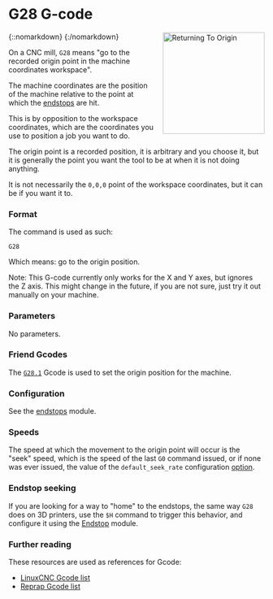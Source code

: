 # G28 G-code

{::nomarkdown}
<a href="/images/cnc-returning-to-origin.png">
  <img src="/images/cnc-returning-to-origin.png" alt="Returning To Origin" width="200" height="200" style="float: right; margin-left: 1rem;"/>
</a>
{:/nomarkdown}

On a CNC mill, `G28` means "go to the recorded origin point in the machine coordinates workspace".

The machine coordinates are the position of the machine relative to the point at which the [endstops](endstops) are hit.

This is by opposition to the workspace coordinates, which are the coordinates you use to position a job you want to do.

The origin point is a recorded position, it is arbitrary and you choose it, but it is generally the point you want the tool to be at when it is not doing anything.

It is not necessarily the `0,0,0` point of the workspace coordinates, but it can be if you want it to.

### Format

The command is used as such:

```
G28
```

Which means: go to the origin position.

Note: This G-code currently only works for the X and Y axes, but ignores the Z axis. This might change in the future, if you are not sure, just try it out manually on your machine.

### Parameters

No parameters.

### Friend Gcodes

The [`G28.1`](g28-1) Gcode is used to set the origin position for the machine.

### Configuration

See the [endstops](endstops) module.

### Speeds

The speed at which the movement to the origin point will occur is the "seek" speed, which is the speed of the last `G0` command issued, or if none was ever issued, the value of the `default_seek_rate` configuration [option](configuring-smoothie).

### Endstop seeking

If you are looking for a way to "home" to the endstops, the same way `G28` does on 3D printers, use the `$H` command to trigger this behavior, and configure it using the [Endstop](endstops) module.

### Further reading

These resources are used as references for Gcode:
* [LinuxCNC Gcode list](http://linuxcnc.org/docs/html/gcode.html)
* [Reprap Gcode list](http://reprap.org/wiki/G-code)
